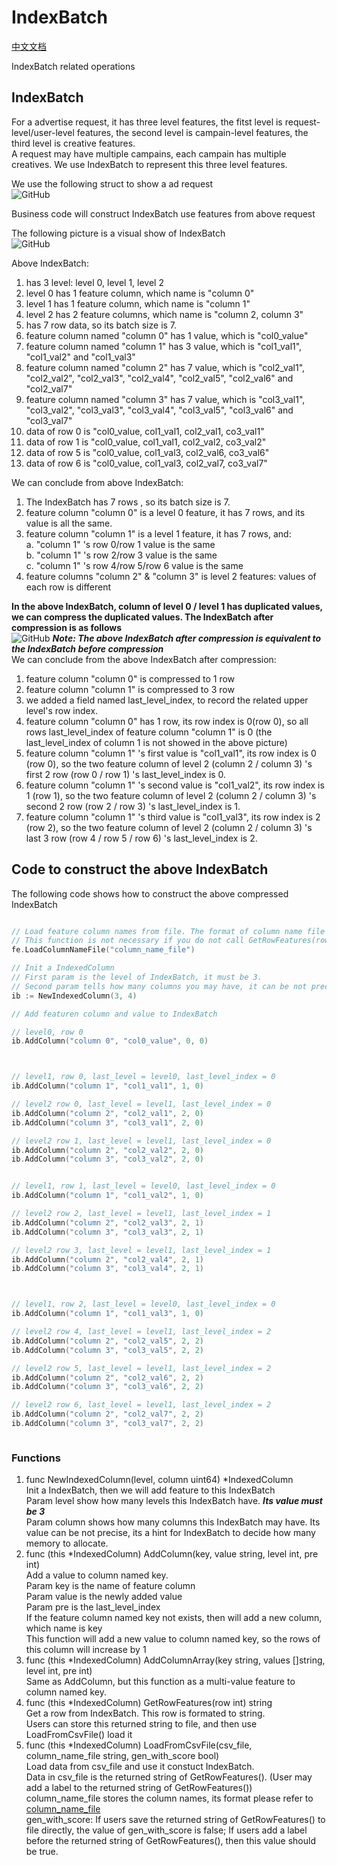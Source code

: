 # IndexBatch
[中文文档](README.CN.md) <br>

IndexBatch related operations

## IndexBatch

For a advertise request, it has three level features, the fitst level is request-level/user-level features, the second level is campain-level features, the third level is creative features. <br>
A request may have multiple campains, each campain has multiple creatives. We use IndexBatch to represent this three level features.<br>

We use the following struct to show a ad request <br>
![GitHub](/pictures/request-define.jpg "request definition")

Business code will construct IndexBatch use features from above request <br>

The following picture is a visual show of IndexBatch<br>
![GitHub](/pictures/IndexBatch__of_a_request.png "IndexBatch before optimize")

Above IndexBatch:
1. has 3 level: level 0, level 1, level 2
2. level 0 has 1 feature column, which name is "column 0"
3. level 1 has 1 feature column, which name is "column 1"
4. level 2 has 2 feature columns, which name is "column 2, column 3"
5. has 7 row data, so its batch size is 7.
6. feature column named "column 0" has 1 value, which is "col0_value"
7. feature column named "column 1" has 3 value, which is "col1_val1", "col1_val2" and "col1_val3"
8. feature column named "column 2" has 7 value, which is "col2_val1", "col2_val2", "col2_val3", "col2_val4", "col2_val5", "col2_val6" and "col2_val7"
9. feature column named "column 3" has 7 value, which is "col3_val1", "col3_val2", "col3_val3", "col3_val4", "col3_val5", "col3_val6" and "col3_val7"
10. data of row 0 is "col0_value, col1_val1, col2_val1, co3_val1"
11. data of row 1 is "col0_value, col1_val1, col2_val2, co3_val2"
12. data of row 5 is "col0_value, col1_val3, col2_val6, co3_val6"
13. data of row 6 is "col0_value, col1_val3, col2_val7, co3_val7"

We can conclude from above IndexBatch: 
1. The IndexBatch has 7 rows , so its batch size is 7.
2. feature column "column 0" is a level 0 feature, it has 7 rows, and its value is all the same.
3. feature column "column 1" is a level 1 feature,  it has 7 rows, and: <br>
    a. "column 1" 's row 0/row 1 value is the same <br>
    b. "column 1" 's row 2/row 3 value is the same <br>
    c. "column 1" 's row 4/row 5/row 6 value is the same <br>
4. feature columns "column 2" & "column 3" is  level 2 features: values of each row is different <br>

**In the above IndexBatch, column of level 0 / level 1 has duplicated values, we can compress the duplicated values. The IndexBatch after compression is as follows** <br>
![GitHub](/pictures/IndexBatch_After_Optimize.png "IndexBatch after optimize")
***Note: The above IndexBatch after compression is equivalent to the IndexBatch before compression*** <br>
We can conclude from the above IndexBatch after compression: <br>
1. feature column "column 0" is compressed to 1 row
2. feature column "column 1" is compressed to 3 row
3. we added a field named last_level_index, to record the related upper level's row index.
4. feature column "column 0" has 1 row, its row index is 0(row 0), so all rows last_level_index of feature column "column 1" is 0 (the last_level_index of column 1 is not showed in the above picture)
5. feature column "column 1" 's first value is "col1_val1", its row index is 0 (row 0), so the two feature column of level 2 (column 2 / column 3) 's first 2 row (row 0 / row 1) 's last_level_index is 0.
6. feature column "column 1" 's second value is "col1_val2", its row index is 1 (row 1), so the two feature column of level 2 (column 2 / column 3) 's second 2 row (row 2 / row 3) 's last_level_index is 1.
7. feature column "column 1" 's third value is "col1_val3", its row index is 2 (row 2), so the two feature column of level 2 (column 2 / column 3) 's last 3 row (row 4 / row 5 / row 6) 's last_level_index is 2.


## Code to construct the above IndexBatch
The following code shows how to construct the above compressed IndexBatch

```go

// Load feature column names from file. The format of column name file please refer to data/column_name_criteo.txt.
// This function is not necessary if you do not call GetRowFeatures(row).
fe.LoadColumnNameFile("column_name_file")

// Init a IndexedColumn
// First param is the level of IndexBatch, it must be 3.
// Second param tells how many columns you may have, it can be not precise.
ib := NewIndexedColumn(3, 4)

// Add featuren column and value to IndexBatch

// level0, row 0
ib.AddColumn("column 0", "col0_value", 0, 0)



// level1, row 0, last_level = level0, last_level_index = 0
ib.AddColumn("column 1", "col1_val1", 1, 0)

// level2 row 0, last_level = level1, last_level_index = 0
ib.AddColumn("column 2", "col2_val1", 2, 0)
ib.AddColumn("column 3", "col3_val1", 2, 0)

// level2 row 1, last_level = level1, last_level_index = 0
ib.AddColumn("column 2", "col2_val2", 2, 0)
ib.AddColumn("column 3", "col3_val2", 2, 0)


// level1, row 1, last_level = level0, last_level_index = 0
ib.AddColumn("column 1", "col1_val2", 1, 0)

// level2 row 2, last_level = level1, last_level_index = 1
ib.AddColumn("column 2", "col2_val3", 2, 1)
ib.AddColumn("column 3", "col3_val3", 2, 1)

// level2 row 3, last_level = level1, last_level_index = 1
ib.AddColumn("column 2", "col2_val4", 2, 1)
ib.AddColumn("column 3", "col3_val4", 2, 1)



// level1, row 2, last_level = level0, last_level_index = 0
ib.AddColumn("column 1", "col1_val3", 1, 0)

// level2 row 4, last_level = level1, last_level_index = 2
ib.AddColumn("column 2", "col2_val5", 2, 2)
ib.AddColumn("column 3", "col3_val5", 2, 2)

// level2 row 5, last_level = level1, last_level_index = 2
ib.AddColumn("column 2", "col2_val6", 2, 2)
ib.AddColumn("column 3", "col3_val6", 2, 2)

// level2 row 6, last_level = level1, last_level_index = 2
ib.AddColumn("column 2", "col2_val7", 2, 2)
ib.AddColumn("column 3", "col3_val7", 2, 2)



```
### Functions
1. func NewIndexedColumn(level, column uint64) *IndexedColumn <br>
    Init a IndexBatch, then we will add feature to this IndexBatch <br>
    Param level show how many levels this IndexBatch have. ***Its value must be 3*** <br>
    Param column shows how many columns this IndexBatch may have. Its value can be not precise, its a hint for IndexBatch to decide how many memory to allocate.<br>
3. func (this *IndexedColumn) AddColumn(key, value string, level int, pre int) <br>
    Add a value to column named key. <br>
    Param key is the name of feature column <br>
    Param value is the newly added value <br>
    Param pre is the last_level_index <br>
    If the feature column named key not exists, then will add a new column, which name is key <br>
    This function will add a new value to column named key, so the rows of this column will increase by 1 <br>
4. func (this *IndexedColumn) AddColumnArray(key string, values []string, level int, pre int) <br>
    Same as AddColumn, but this function as a multi-value feature to column named key. <br>
5. func (this *IndexedColumn) GetRowFeatures(row int) string <br>
    Get a row from IndexBatch. This row is formated to string. <br>
    Users can store this returned string to file, and then use LoadFromCsvFile() load it <br>
6. func (this *IndexedColumn) LoadFromCsvFile(csv_file, column_name_file string, gen_with_score bool) <br>
    Load data from csv_file and use it constuct IndexBatch. <br>
    Data in csv_file is the returned string of GetRowFeatures(). (User may add a label to the returned string of GetRowFeatures()) <br>
    column_name_file stores the column names, its format please refer to [column_name_file](/data/column_name_criteo.txt) <br>
    gen_with_score: If users save the returned string of GetRowFeatures() to file directly, the value of gen_with_score is false; If users add a label before the returned string of GetRowFeatures(), then this value should be true. <br>
